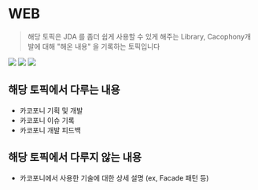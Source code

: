 # WEB
> 해당 토픽은 JDA 를 좀더 쉽게 사용할 수 있게 해주는 Library, Cacophony개발에 대해 "해온 내용" 을 기록하는 토픽입니다 

![](https://img.shields.io/badge/topic-cacophony-525396)
![](https://img.shields.io/badge/since-2021.10.08-FA5996)
![](https://img.shields.io/badge/updated-2021.10.08-A5996)
## 해당 토픽에서 다루는 내용
- 카코포니 기획 및 개발
- 카코포니 이슈 기록
- 카코포니 개발 피드백
## 해당 토픽에서 다루지 않는 내용
- 카코포니에서 사용한 기술에 대한 상세 설명 (ex, Facade 패턴 등)